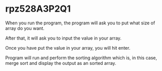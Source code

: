 # rpz528A3P2Q1

When you run the program, the program will ask you to put what size of array do you want.

After that, it will ask you to input the value in your array.

Once you have put the value in your array, you will hit enter.

Program will run and perform the sorting algorithm which is, in this case, merge sort and display the output as an sorted array.
